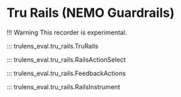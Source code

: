 # Tru Rails (NEMO Guardrails)

!!! Warning
    This recorder is experimental.

::: trulens_eval.tru_rails.TruRails

::: trulens_eval.tru_rails.RailsActionSelect

::: trulens_eval.tru_rails.FeedbackActions

::: trulens_eval.tru_rails.RailsInstrument
